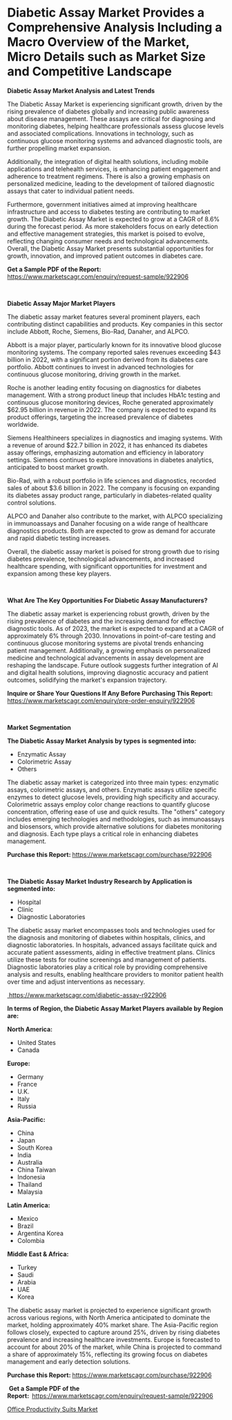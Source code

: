 <p><h1>Diabetic Assay Market Provides a Comprehensive Analysis Including a Macro Overview of the Market, Micro Details such as Market Size and Competitive Landscape</h1></p><p><strong>Diabetic Assay Market Analysis and Latest Trends</strong></p>
<p><p>The Diabetic Assay Market is experiencing significant growth, driven by the rising prevalence of diabetes globally and increasing public awareness about disease management. These assays are critical for diagnosing and monitoring diabetes, helping healthcare professionals assess glucose levels and associated complications. Innovations in technology, such as continuous glucose monitoring systems and advanced diagnostic tools, are further propelling market expansion. </p><p>Additionally, the integration of digital health solutions, including mobile applications and telehealth services, is enhancing patient engagement and adherence to treatment regimens. There is also a growing emphasis on personalized medicine, leading to the development of tailored diagnostic assays that cater to individual patient needs.</p><p>Furthermore, government initiatives aimed at improving healthcare infrastructure and access to diabetes testing are contributing to market growth. The Diabetic Assay Market is expected to grow at a CAGR of 8.6% during the forecast period. As more stakeholders focus on early detection and effective management strategies, this market is poised to evolve, reflecting changing consumer needs and technological advancements. Overall, the Diabetic Assay Market presents substantial opportunities for growth, innovation, and improved patient outcomes in diabetes care.</p></p>
<p><strong>Get a Sample PDF of the Report:&nbsp;</strong> <a href="https://www.marketscagr.com/enquiry/request-sample/922906?utm_campaign=2565&utm_medium=2&utm_source=Github&utm_content=ia&utm_term=07032025&utm_id=diabetic-assay">https://www.marketscagr.com/enquiry/request-sample/922906</a></p>
<p>&nbsp;</p>
<p><strong>Diabetic Assay Major Market Players</strong></p>
<p><p>The diabetic assay market features several prominent players, each contributing distinct capabilities and products. Key companies in this sector include Abbott, Roche, Siemens, Bio-Rad, Danaher, and ALPCO.</p><p>Abbott is a major player, particularly known for its innovative blood glucose monitoring systems. The company reported sales revenues exceeding $43 billion in 2022, with a significant portion derived from its diabetes care portfolio. Abbott continues to invest in advanced technologies for continuous glucose monitoring, driving growth in the market.</p><p>Roche is another leading entity focusing on diagnostics for diabetes management. With a strong product lineup that includes HbA1c testing and continuous glucose monitoring devices, Roche generated approximately $62.95 billion in revenue in 2022. The company is expected to expand its product offerings, targeting the increased prevalence of diabetes worldwide.</p><p>Siemens Healthineers specializes in diagnostics and imaging systems. With a revenue of around $22.7 billion in 2022, it has enhanced its diabetes assay offerings, emphasizing automation and efficiency in laboratory settings. Siemens continues to explore innovations in diabetes analytics, anticipated to boost market growth.</p><p>Bio-Rad, with a robust portfolio in life sciences and diagnostics, recorded sales of about $3.6 billion in 2022. The company is focusing on expanding its diabetes assay product range, particularly in diabetes-related quality control solutions.</p><p>ALPCO and Danaher also contribute to the market, with ALPCO specializing in immunoassays and Danaher focusing on a wide range of healthcare diagnostics products. Both are expected to grow as demand for accurate and rapid diabetic testing increases.</p><p>Overall, the diabetic assay market is poised for strong growth due to rising diabetes prevalence, technological advancements, and increased healthcare spending, with significant opportunities for investment and expansion among these key players.</p></p>
<p>&nbsp;</p>
<p><strong>What Are The Key Opportunities For Diabetic Assay Manufacturers?</strong></p>
<p><p>The diabetic assay market is experiencing robust growth, driven by the rising prevalence of diabetes and the increasing demand for effective diagnostic tools. As of 2023, the market is expected to expand at a CAGR of approximately 6% through 2030. Innovations in point-of-care testing and continuous glucose monitoring systems are pivotal trends enhancing patient management. Additionally, a growing emphasis on personalized medicine and technological advancements in assay development are reshaping the landscape. Future outlook suggests further integration of AI and digital health solutions, improving diagnostic accuracy and patient outcomes, solidifying the market's expansion trajectory.</p></p>
<p><strong>Inquire or Share Your Questions If Any Before Purchasing This Report:</strong> <a href="https://www.marketscagr.com/enquiry/pre-order-enquiry/922906?utm_campaign=2565&utm_medium=2&utm_source=Github&utm_content=ia&utm_term=07032025&utm_id=diabetic-assay">https://www.marketscagr.com/enquiry/pre-order-enquiry/922906</a></p>
<p>&nbsp;</p>
<p><strong>Market Segmentation</strong></p>
<p><strong>The Diabetic Assay Market Analysis by types is segmented into:</strong></p>
<p><ul><li>Enzymatic Assay</li><li>Colorimetric Assay</li><li>Others</li></ul></p>
<p><p>The diabetic assay market is categorized into three main types: enzymatic assays, colorimetric assays, and others. Enzymatic assays utilize specific enzymes to detect glucose levels, providing high specificity and accuracy. Colorimetric assays employ color change reactions to quantify glucose concentration, offering ease of use and quick results. The "others" category includes emerging technologies and methodologies, such as immunoassays and biosensors, which provide alternative solutions for diabetes monitoring and diagnosis. Each type plays a critical role in enhancing diabetes management.</p></p>
<p><strong>Purchase this Report:&nbsp;</strong><a href="https://www.marketscagr.com/purchase/922906?utm_campaign=2565&utm_medium=2&utm_source=Github&utm_content=ia&utm_term=07032025&utm_id=diabetic-assay">https://www.marketscagr.com/purchase/922906</a></p>
<p>&nbsp;</p>
<p><strong>The Diabetic Assay Market Industry Research by Application is segmented into:</strong></p>
<p><ul><li>Hospital</li><li>Clinic</li><li>Diagnostic Laboratories</li></ul></p>
<p><p>The diabetic assay market encompasses tools and technologies used for the diagnosis and monitoring of diabetes within hospitals, clinics, and diagnostic laboratories. In hospitals, advanced assays facilitate quick and accurate patient assessments, aiding in effective treatment plans. Clinics utilize these tests for routine screenings and management of patients. Diagnostic laboratories play a critical role by providing comprehensive analysis and results, enabling healthcare providers to monitor patient health over time and adjust interventions as necessary.</p></p>
<p><a href="https://www.marketscagr.com/diabetic-assay-r922906?utm_campaign=2565&utm_medium=2&utm_source=Github&utm_content=ia&utm_term=07032025&utm_id=diabetic-assay">&nbsp;https://www.marketscagr.com/diabetic-assay-r922906</a></p>
<p><strong>In terms of Region, the Diabetic Assay Market Players available by Region are:</strong></p>
<p>
    <p> <strong> North America: </strong>
        <ul>
            <li>United States</li>
            <li>Canada</li>
        </ul>
        </p> 
    <p> <strong> Europe: </strong>
        <ul>
            <li>Germany</li>
            <li>France</li>
            <li>U.K.</li>
            <li>Italy</li>
            <li>Russia</li>
        </ul>
        </p> 
    <p> <strong> Asia-Pacific: </strong>
        <ul>
            <li>China</li>
            <li>Japan</li>
            <li>South Korea</li>
            <li>India</li>
            <li>Australia</li>
            <li>China Taiwan</li>
            <li>Indonesia</li>
            <li>Thailand</li>
            <li>Malaysia</li>
        </ul>
        </p> 
    <p> <strong> Latin America: </strong>
        <ul>
            <li>Mexico</li>
            <li>Brazil</li>
            <li>Argentina Korea</li>
            <li>Colombia</li>
        </ul>
        </p> 
    <p> <strong> Middle East & Africa: </strong>
        <ul>
            <li>Turkey</li>
            <li>Saudi</li>
            <li>Arabia</li>
            <li>UAE</li>
            <li>Korea</li>
        </ul>
    </p>
    </p>
<p><p>The diabetic assay market is projected to experience significant growth across various regions, with North America anticipated to dominate the market, holding approximately 40% market share. The Asia-Pacific region follows closely, expected to capture around 25%, driven by rising diabetes prevalence and increasing healthcare investments. Europe is forecasted to account for about 20% of the market, while China is projected to command a share of approximately 15%, reflecting its growing focus on diabetes management and early detection solutions.</p></p>
<p><strong>Purchase this Report: </strong><a href="https://www.marketscagr.com/purchase/922906?utm_campaign=2565&utm_medium=2&utm_source=Github&utm_content=ia&utm_term=07032025&utm_id=diabetic-assay">https://www.marketscagr.com/purchase/922906</a></p>
<p>&nbsp;<strong>Get a Sample PDF of the Report:&nbsp;&nbsp;</strong><a href="https://www.marketscagr.com/enquiry/request-sample/922906?utm_campaign=2565&utm_medium=2&utm_source=Github&utm_content=ia&utm_term=07032025&utm_id=diabetic-assay">https://www.marketscagr.com/enquiry/request-sample/922906</a></p>
<p><strong></strong></p>
<p><p><a href="https://github.com/shirleenfraker87/Market-Research-Report-List-1/blob/main/office-productivity-suits-market.md?utm_campaign=2565&utm_medium=2&utm_source=Github&utm_content=ia&utm_term=07032025&utm_id=diabetic-assay">Office Productivity Suits Market</a></p></p>